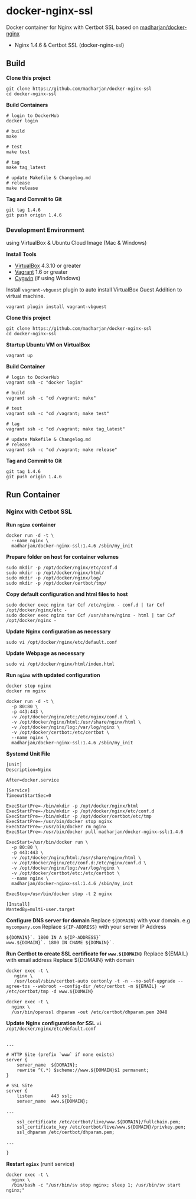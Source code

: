 # docker-nginx-ssl
Docker container for Nginx with Certbot SSL based on [madharjan/docker-nginx](https://github.com/madharjan/docker-nginx/)

* Nginx 1.4.6 & Certbot SSL (docker-nginx-ssl)

## Build

**Clone this project**
```
git clone https://github.com/madharjan/docker-nginx-ssl
cd docker-nginx-ssl
```

**Build Containers**
```
# login to DockerHub
docker login

# build
make

# test
make test

# tag
make tag_latest

# update Makefile & Changelog.md
# release
make release
```

**Tag and Commit to Git**
```
git tag 1.4.6
git push origin 1.4.6
```

### Development Environment
using VirtualBox & Ubuntu Cloud Image (Mac & Windows)

**Install Tools**

* [VirtualBox][virtualbox] 4.3.10 or greater
* [Vagrant][vagrant] 1.6 or greater
* [Cygwin][cygwin] (if using Windows)

Install `vagrant-vbguest` plugin to auto install VirtualBox Guest Addition to virtual machine.
```
vagrant plugin install vagrant-vbguest
```

[virtualbox]: https://www.virtualbox.org/
[vagrant]: https://www.vagrantup.com/downloads.html
[cygwin]: https://cygwin.com/install.html

**Clone this project**

```
git clone https://github.com/madharjan/docker-nginx-ssl
cd docker-nginx-ssl
```

**Startup Ubuntu VM on VirtualBox**

```
vagrant up
```

**Build Container**

```
# login to DockerHub
vagrant ssh -c "docker login"  

# build
vagrant ssh -c "cd /vagrant; make"

# test
vagrant ssh -c "cd /vagrant; make test"

# tag
vagrant ssh -c "cd /vagrant; make tag_latest"

# update Makefile & Changelog.md
# release
vagrant ssh -c "cd /vagrant; make release"
```

**Tag and Commit to Git**
```
git tag 1.4.6
git push origin 1.4.6
```

## Run Container

### Nginx with Cetbot SSL

**Run `nginx` container**
```
docker run -d -t \
  --name nginx \
  madharjan/docker-nginx-ssl:1.4.6 /sbin/my_init
```

**Prepare folder on host for container volumes**
```
sudo mkdir -p /opt/docker/nginx/etc/conf.d
sudo mkdir -p /opt/docker/nginx/html/
sudo mkdir -p /opt/docker/nginx/log/
sudo mkdir -p /opt/docker/certbot/tmp/
```

**Copy default configuration and html files to host**
```
sudo docker exec nginx tar Ccf /etc/nginx - conf.d | tar Cxf /opt/docker/nginx/etc -
sudo docker exec nginx tar Ccf /usr/share/nginx - html | tar Cxf /opt/docker/nginx -
```

**Update Nginx configuration as necessary**
```
sudo vi /opt/docker/nginx/etc/default.conf
```
**Update Webpage as necessary**
```
sudo vi /opt/docker/nginx/html/index.html
```

**Run `nginx` with updated configuration**
```
docker stop nginx
docker rm nginx

docker run -d -t \
  -p 80:80 \
  -p 443:443 \
  -v /opt/docker/nginx/etc:/etc/nginx/conf.d \
  -v /opt/docker/nginx/html:/usr/share/nginx/html \
  -v /opt/docker/nginx/log:/var/log/nginx \
  -v /opt/docker/certbot:/etc/certbot \
  --name nginx \
  madharjan/docker-nginx-ssl:1.4.6 /sbin/my_init
```

**Systemd Unit File**
```
[Unit]
Description=Nginx

After=docker.service

[Service]
TimeoutStartSec=0

ExecStartPre=-/bin/mkdir -p /opt/docker/nginx/html
ExecStartPre=-/bin/mkdir -p /opt/docker/nginx/etc/conf.d
ExecStartPre=-/bin/mkdir -p /opt/docker/certbot/etc/tmp
ExecStartPre=-/usr/bin/docker stop nginx
ExecStartPre=-/usr/bin/docker rm nginx
ExecStartPre=-/usr/bin/docker pull madharjan/docker-nginx-ssl:1.4.6

ExecStart=/usr/bin/docker run \
  -p 80:80 \
  -p 443:443 \
  -v /opt/docker/nginx/html:/usr/share/nginx/html \
  -v /opt/docker/nginx/etc/conf.d:/etc/nginx/conf.d \
  -v /opt/docker/nginx/log:/var/log/nginx \
  -v /opt/docker/certbot/etc:/etc/certbot \
  --name nginx \
  madharjan/docker-nginx-ssl:1.4.6 /sbin/my_init

ExecStop=/usr/bin/docker stop -t 2 nginx

[Install]
WantedBy=multi-user.target
```

**Configure DNS server for domain**
Replace `${DOMAIN}` with your domain. e.g `mycompany.com`
Replace `${IP-ADDRESS}` with your server IP Address
```
${DOMAIN}`. 1800 IN A ${IP-ADDRESS}`
www.${DOMAIN}`. 1800 IN CNAME ${DOMAIN}`.
```

**Run Certbot to create SSL certificate for `www.${DOMAIN}`**
Replace ${EMAIL} with email address
Replace ${DOMAIN} with domain
```
docker exec -t \
   nginx \
   /usr/local/sbin/certbot-auto certonly -t -n --no-self-upgrade --agree-tos --webroot --config-dir /etc/certbot -m ${EMAIL} -w /etc/certbot/tmp -d www.${DOMAIN}

docker exec -t \
  nginx \
  /usr/bin/openssl dhparam -out /etc/certbot/dhparam.pem 2048
```

**Update Nginx configuration for SSL**
`vi /opt/docker/nginx/etc/default.conf`
```

...

# HTTP Site (prefix `www` if none exists)
server {
    server_name  ${DOMAIN};
    rewrite ^(.*) $scheme://www.${DOMAIN}$1 permanent;
}

# SSL Site
server {
    listen       443 ssl;
    server_name  www.${DOMAIN};

...

    ssl_certificate /etc/certbot/live/www.${DOMAIN}/fullchain.pem;
    ssl_certificate_key /etc/certbot/live/www.${DOMAIN}/privkey.pem;
    ssl_dhparam /etc/certbot/dhparam.pem;

...

}
```

**Restart `nginx`** (runit service)
```
docker exec -t \
  nginx \
  /bin/bash -c "/usr/bin/sv stop nginx; sleep 1; /usr/bin/sv start nginx;"
```
